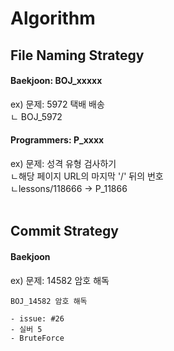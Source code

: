 # Algorithm

## File Naming Strategy
#### Baekjoon: BOJ_xxxxx
ex) 문제: 5972 택배 배송   
ㄴ BOJ_5972
#### Programmers: P_xxxx
ex) 문제: 성격 유형 검사하기  
ㄴ해당 페이지 URL의 마지막 '/' 뒤의 번호  
ㄴlessons/118666 -> P_11866  
<br>
## Commit Strategy
#### Baekjoon
ex) 문제: 14582 암호 해독
~~~
BOJ_14582 암호 해독

- issue: #26
- 실버 5
- BruteForce
~~~
